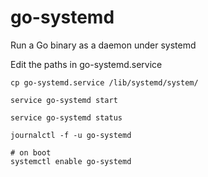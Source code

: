 # go-systemd
Run a Go binary as a daemon under systemd


Edit the paths in go-systemd.service

```
cp go-systemd.service /lib/systemd/system/

service go-systemd start

service go-systemd status

journalctl -f -u go-systemd

# on boot
systemctl enable go-systemd

```
